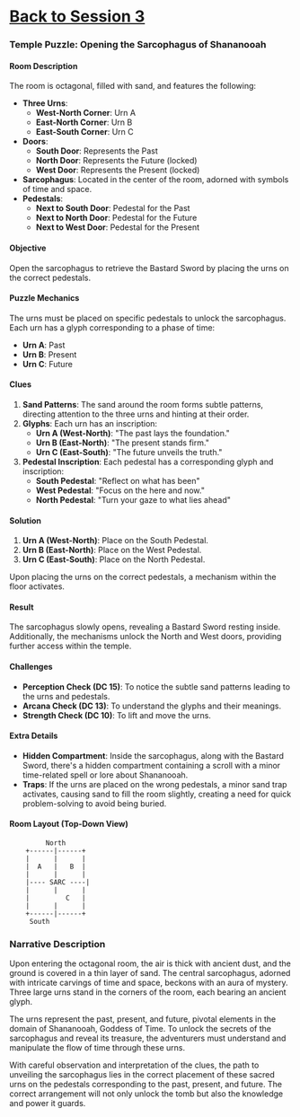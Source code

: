 # [Back to Session 3](Session-3.08.10.24.md)
### Temple Puzzle: Opening the Sarcophagus of Shananooah

#### Room Description
The room is octagonal, filled with sand, and features the following:
- **Three Urns**:
  - **West-North Corner**: Urn A
  - **East-North Corner**: Urn B
  - **East-South Corner**: Urn C
- **Doors**:
  - **South Door**: Represents the Past
  - **North Door**: Represents the Future (locked)
  - **West Door**: Represents the Present (locked)
- **Sarcophagus**: Located in the center of the room, adorned with symbols of time and space.
- **Pedestals**:
  - **Next to South Door**: Pedestal for the Past
  - **Next to North Door**: Pedestal for the Future
  - **Next to West Door**: Pedestal for the Present

#### Objective
Open the sarcophagus to retrieve the Bastard Sword by placing the urns on the correct pedestals.

#### Puzzle Mechanics
The urns must be placed on specific pedestals to unlock the sarcophagus. Each urn has a glyph corresponding to a phase of time:
- **Urn A**: Past
- **Urn B**: Present
- **Urn C**: Future

#### Clues
1. **Sand Patterns**: The sand around the room forms subtle patterns, directing attention to the three urns and hinting at their order.
2. **Glyphs**: Each urn has an inscription:
   - **Urn A (West-North)**: "The past lays the foundation."
   - **Urn B (East-North)**: "The present stands firm."
   - **Urn C (East-South)**: "The future unveils the truth."
3. **Pedestal Inscription**: Each pedestal has a corresponding glyph and inscription:
   - **South Pedestal**: "Reflect on what has been"
   - **West Pedestal**: "Focus on the here and now."
   - **North Pedestal**: "Turn your gaze to what lies ahead"

#### Solution
1. **Urn A (West-North)**: Place on the South Pedestal.
2. **Urn B (East-North)**: Place on the West Pedestal.
3. **Urn C (East-South)**: Place on the North Pedestal.

Upon placing the urns on the correct pedestals, a mechanism within the floor activates.

#### Result
The sarcophagus slowly opens, revealing a Bastard Sword resting inside. Additionally, the mechanisms unlock the North and West doors, providing further access within the temple.

#### Challenges
- **Perception Check (DC 15)**: To notice the subtle sand patterns leading to the urns and pedestals.
- **Arcana Check (DC 13)**: To understand the glyphs and their meanings.
- **Strength Check (DC 10)**: To lift and move the urns.

#### Extra Details
- **Hidden Compartment**: Inside the sarcophagus, along with the Bastard Sword, there's a hidden compartment containing a scroll with a minor time-related spell or lore about Shananooah.
- **Traps**: If the urns are placed on the wrong pedestals, a minor sand trap activates, causing sand to fill the room slightly, creating a need for quick problem-solving to avoid being buried.

#### Room Layout (Top-Down View)

```plaintext
         North
    +------|------+
    |      |      |
    |  A   |   B  |
    |      |      |
    |---- SARC ----|
    |      |      |
    |         C   |
    |      |      |
    +------|------+
     South
```

### Narrative Description
Upon entering the octagonal room, the air is thick with ancient dust, and the ground is covered in a thin layer of sand. The central sarcophagus, adorned with intricate carvings of time and space, beckons with an aura of mystery. Three large urns stand in the corners of the room, each bearing an ancient glyph.

The urns represent the past, present, and future, pivotal elements in the domain of Shananooah, Goddess of Time. To unlock the secrets of the sarcophagus and reveal its treasure, the adventurers must understand and manipulate the flow of time through these urns.

With careful observation and interpretation of the clues, the path to unveiling the sarcophagus lies in the correct placement of these sacred urns on the pedestals corresponding to the past, present, and future. The correct arrangement will not only unlock the tomb but also the knowledge and power it guards.